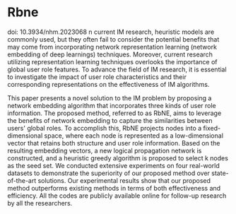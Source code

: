 # Rbne
doi:  10.3934/nhm.2023068
n current IM research, heuristic models are commonly used, but they often fail to consider the potential benefits that may come from incorporating network representation learning (network embedding of deep learnings) techniques. Moreover, current research utilizing representation learning techniques overlooks the importance of global user role features. To advance the field of IM research, it is essential to investigate the impact of user role characteristics and their corresponding representations on the effectiveness of IM algorithms.

This paper presents a novel solution to the IM problem by proposing a network embedding algorithm that incorporates three kinds of user role information. The proposed method, referred to as RbNE, aims to leverage the benefits of network embedding to capture the similarities between users' global roles. To accomplish this, RbNE projects nodes into a fixed-dimensional space, where each node is represented as a low-dimensional vector that retains both structure and user role information. Based on the resulting embedding vectors, a new logical propagation network is constructed, and a heuristic greedy algorithm is proposed to select k nodes as the seed set. We conducted extensive experiments on four real-world datasets to demonstrate the superiority of our proposed method over state-of-the-art solutions. Our experimental results show that our proposed method outperforms existing methods in terms of both effectiveness and efficiency. All the codes are publicly available online for follow-up research by all the researchers.
